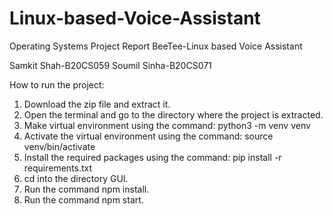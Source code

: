 # Linux-based-Voice-Assistant

Operating Systems
Project Report
BeeTee-Linux based Voice Assistant

Samkit Shah-B20CS059
Soumil Sinha-B20CS071

How to run the project:

1. Download the zip file and extract it.
2. Open the terminal and go to the directory where the project is extracted.
3. Make virtual environment using the command: python3 -m venv venv
4. Activate the virtual environment using the command: source venv/bin/activate
5. Install the required packages using the command: pip install -r requirements.txt
6. cd into the directory GUI.
7. Run the command npm install.
8. Run the command npm start.

